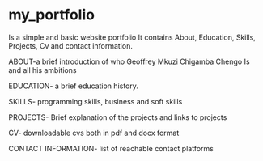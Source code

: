 # my_portfolio
Is a simple and basic website portfolio
 It contains About, Education, Skills, Projects, Cv and contact information.


 ABOUT-a brief introduction of who Geoffrey Mkuzi Chigamba Chengo Is and all his ambitions 

 EDUCATION- a brief education history.

SKILLS- programming skills, business and soft skills

PROJECTS- Brief explanation of the projects and links to projects

CV- downloadable cvs both in pdf and docx format

CONTACT INFORMATION- list of reachable contact platforms